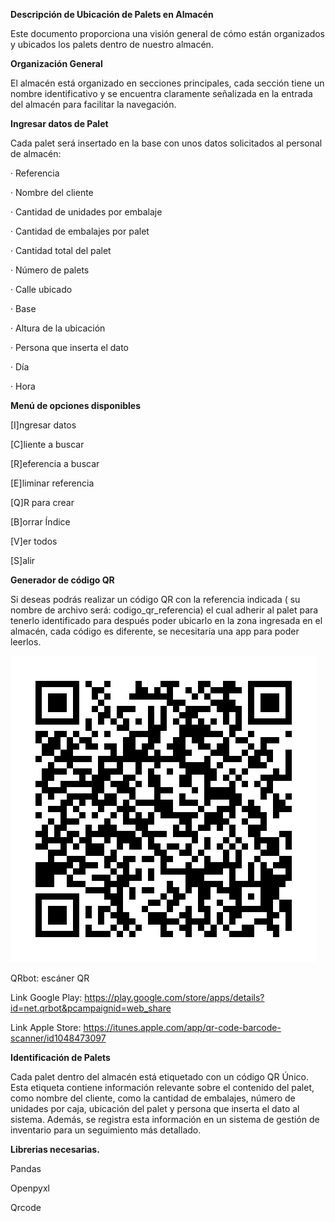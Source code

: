 <b>Descripción de Ubicación de Palets en Almacén</b><p>
Este documento proporciona una visión general de cómo están organizados y ubicados los palets dentro de nuestro almacén.

<b>Organización General</b><p>
El almacén está organizado en secciones principales, cada sección tiene un nombre identificativo y se encuentra claramente señalizada en la entrada del almacén para facilitar la navegación.

<b>Ingresar datos de Palet</b><p>
Cada palet será insertado en la base con unos datos solicitados al personal de almacén:<p>
· Referencia<p>
· Nombre del cliente<p>
· Cantidad de unidades por embalaje<p>
· Cantidad de embalajes por palet<p>
· Cantidad total del palet<p>
· Número de palets<p>
· Calle ubicado<p>
· Base<p>
· Altura de la ubicación<p>
· Persona que inserta el dato<p>
· Día<p>
· Hora<p> 
<p>

<b>Menú de opciones disponibles</b><p>
[I]ngresar datos<p>
[C]liente a buscar<p>
[R]eferencia a buscar<p>
[E]liminar referencia<p>
[Q]R para crear<p>
[B]orrar Índice<p>
[V]er todos<p>
[S]alir<p>
<p>

<b>Generador de código QR</b><p>
Si deseas podrás realizar un código QR con la referencia indicada ( su nombre de archivo será: codigo_qr_referencia) el cual adherir al palet para tenerlo identificado para después poder ubicarlo en la zona ingresada en el almacén, cada código es diferente, se necesitaría una app para poder leerlos.

![QR CODE EJEMPLO](./Datos/QR/codigo_qr_F0001.png)


QRbot: escáner QR<p>
Link Google Play: https://play.google.com/store/apps/details?id=net.qrbot&pcampaignid=web_share<p>
Link Apple Store: https://itunes.apple.com/app/qr-code-barcode-scanner/id1048473097

<b>Identificación de Palets</b><p>
Cada palet dentro del almacén está etiquetado con un código QR Único. Esta etiqueta contiene información relevante sobre el contenido del palet, como nombre del cliente, como la cantidad de embalajes, número de unidades por caja, ubicación del palet y persona que inserta el dato al sistema. Además, se registra esta información en un sistema de gestión de inventario para un seguimiento más detallado.

<b>Librerias necesarias.</b><p>

Pandas<p>
Openpyxl<p>
Qrcode<p>
